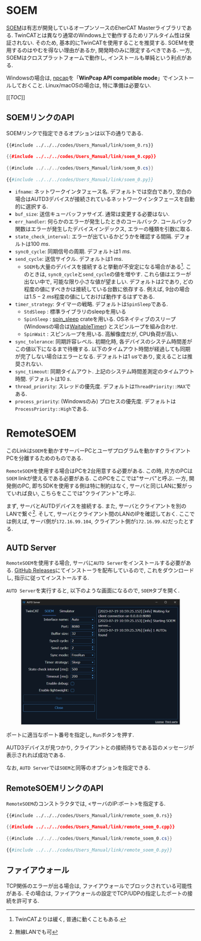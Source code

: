 # SOEM

[SOEM](https://github.com/OpenEtherCATsociety/SOEM)は有志が開発しているオープンソースのEherCAT Masterライブラリである.
TwinCATとは異なり通常のWindows上で動作するためリアルタイム性は保証されない.
そのため, 基本的にTwinCATを使用することを推奨する.
SOEMを使用するのはやむを得ない理由があるか, 開発時のみに限定するべきである.
一方, SOEMはクロスプラットフォームで動作し, インストールも単純という利点がある.

Windowsの場合は, [npcap](https://nmap.org/npcap/)を「**WinPcap API compatible mode**」でインストールしておくこと.
Linux/macOSの場合は, 特に準備は必要ない.

[[_TOC_]]

## SOEMリンクのAPI

SOEMリンクで指定できるオプションは以下の通りである.

```rust,should_panic,edition2021
{{#include ../../../codes/Users_Manual/link/soem_0.rs}}
```

```cpp
{{#include ../../../codes/Users_Manual/link/soem_0.cpp}}
```

```cs
{{#include ../../../codes/Users_Manual/link/soem_0.cs}}
```

```python
{{#include ../../../codes/Users_Manual/link/soem_0.py}}
```

- `ifname`: ネットワークインタフェース名. デフォルトでは空白であり, 空白の場合はAUTD3デバイスが接続されているネットワークインタフェースを自動的に選択する.
- `buf_size`: 送信キューバッファサイズ. 通常は変更する必要はない.
- `err_handler`: 何らかのエラーが発生したときのコールバック. コールバック関数はエラーが発生したデバイスインデックス, エラーの種類を引数に取る.
- `state_check_interval`: エラーが出ているかどうかを確認する間隔. デフォルトは$\SI{100}{ms}$.
- `sync0_cycle`: 同期信号の周期. デフォルトは$\SI{1}{ms}$.
- `send_cycle`: 送信サイクル. デフォルトは$\SI{1}{ms}$.
    - `SOEM`も大量のデバイスを接続すると挙動が不安定になる場合がある[^fn_soem]. このときは, `sync0_cycle`と`send_cycle`の値を増やす. これら値はエラーが出ない中で, 可能な限り小さな値が望ましい. デフォルトは2であり, どの程度の値にすべきかは接続している台数に依存する. 例えば, 9台の場合は$1.5-\SI{2}{ms}$程度の値にしておけば動作するはずである.
- `timer_strategy`: タイマーの戦略. デフォルトは`SpinSleep`である.
    - `StdSleep`    : 標準ライブラリのsleepを用いる
    - `SpinSleep`   : [spin_sleep](https://docs.rs/spin_sleep/latest/spin_sleep/) crateを用いる. OSネイティブのスリープ (Windowsの場合は[WaitableTimer](https://learn.microsoft.com/en-us/windows/win32/sync/waitable-timer-objects)) とスピンループを組み合わせ.
    - `SpinWait`    : スピンループを用いる. 高解像度だが, CPU負荷が高い.
- `sync_tolerance`: 同期許容レベル. 初期化時, 各デバイスのシステム時間差がこの値以下になるまで待機する. 以下のタイムアウト時間が経過しても同期が完了しない場合はエラーとなる. デフォルトは$\SI{1}{us}$であり, 変えることは推奨されない.
- `sync_timeout`: 同期タイムアウト. 上記のシステム時間差測定のタイムアウト時間. デフォルトは$\SI{10}{s}$.
- `thread_priority`: スレッドの優先度. デフォルトは`ThreadPriority::MAX`である.
- `process_priority`: (Windowsのみ) プロセスの優先度. デフォルトは`ProcessPriority::High`である.

# RemoteSOEM

このLinkは`SOEM`を動かすサーバーPCとユーザプログラムを動かすクライアントPCを分離するためのものである.

`RemoteSOEM`を使用する場合はPCを2台用意する必要がある.
この時, 片方のPCは`SOEM` linkが使えるである必要がある.
このPCをここでは"サーバ"と呼ぶ.
一方, 開発側のPC, 即ちSDKを使用する側は特に制約はなく, サーバと同じLANに繋がっていれば良い, こちらをここでは"クライアント"と呼ぶ.

まず, サーバとAUTDデバイスを接続する.
また, サーバとクライアントを別のLANで繋ぐ[^fn_remote_soem].
そして, サーバとクライアント間のLANのIPを確認しておく.
ここでは例えば, サーバ側が`172.16.99.104`, クライアント側が`172.16.99.62`だったとする.

## AUTD Server

`RemoteSOEM`を使用する場合, サーバに`AUTD Server`をインストールする必要がある.
[GitHub Releases](https://github.com/shinolab/autd3-server/releases)にてインストーラを配布しているので, これをダウンロードし, 指示に従ってインストールする.

`AUTD Server`を実行すると, 以下のような画面になるので, `SOEM`タブを開く.

<figure>
  <img src="../../fig/Users_Manual/autdserver_remotesoem.jpg"/>
</figure>

ポートに適当なポート番号を指定し, `Run`ボタンを押す.

AUTD3デバイスが見つかり, クライアントとの接続待ちである旨のメッセージが表示されれば成功である.

なお, `AUTD Server`では`SOEM`と同等のオプションを指定できる.

## RemoteSOEMリンクのAPI

`RemoteSOEM`のコンストラクタでは, <サーバのIP:ポート>を指定する.

```rust,should_panic,edition2021
{{#include ../../../codes/Users_Manual/link/remote_soem_0.rs}}
```

```cpp
{{#include ../../../codes/Users_Manual/link/remote_soem_0.cpp}}
```

```cs
{{#include ../../../codes/Users_Manual/link/remote_soem_0.cs}}
```

```python
{{#include ../../../codes/Users_Manual/link/remote_soem_0.py}}
```

## ファイアウォール

TCP関係のエラーが出る場合は, ファイアウォールでブロックされている可能性がある.
その場合は, ファイアウォールの設定でTCP/UDPの指定したポートの接続を許可する.

[^fn_soem]: TwinCATよりは緩く, 普通に動くこともある.

[^fn_remote_soem]: 無線LANでも可
